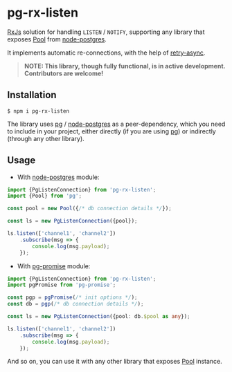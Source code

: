 # pg-rx-listen

[RxJs] solution for handling `LISTEN` / `NOTIFY`, supporting any library that exposes [Pool] from [node-postgres].

It implements automatic re-connections, with the help of [retry-async].

> **NOTE: This library, though fully functional, is in active development. Contributors are welcome!**

## Installation

```
$ npm i pg-rx-listen
```

The library uses [pg] / [node-postgres] as a peer-dependency, which you need to include in your project,
either directly (if you are using [pg]) or indirectly (through any other library).

## Usage

* With [node-postgres] module:

```ts
import {PgListenConnection} from 'pg-rx-listen';
import {Pool} from 'pg';

const pool = new Pool({/* db connection details */});

const ls = new PgListenConnection({pool});

ls.listen(['channel1', 'channel2'])
    .subscribe(msg => {
        console.log(msg.payload);
    });
```

* With [pg-promise] module:

```ts
import {PgListenConnection} from 'pg-rx-listen';
import pgPromise from 'pg-promise';

const pgp = pgPromise(/* init options */);
const db = pgp(/* db connection details */);

const ls = new PgListenConnection({pool: db.$pool as any});

ls.listen(['channel1', 'channel2'])
    .subscribe(msg => {
        console.log(msg.payload);
    });
```

And so on, you can use it with any other library that exposes [Pool] instance.

[node-postgres]:https://github.com/brianc/node-postgres

[pg]:https://github.com/brianc/node-postgres

[Pool]:https://node-postgres.com/apis/pool

[pg-promise]:https://github.com/vitaly-t/pg-promise

[RxJs]:https://github.com/ReactiveX/rxjs

[retry-async]:https://github.com/vitaly-t/retry-async
